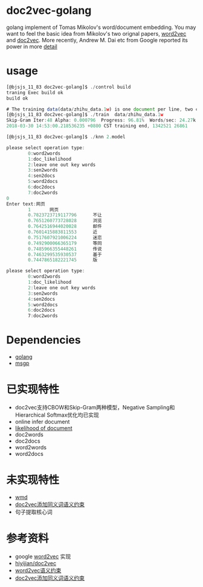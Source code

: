 # doc2vec-golang
golang implement of Tomas Mikolov's word/document embedding. You may want to feel the basic idea from Mikolov's two orignal papers, [word2vec](http://arxiv.org/pdf/1301.3781.pdf) and [doc2vec](http://cs.stanford.edu/~quocle/paragraph_vector.pdf). More recently, Andrew M. Dai etc from Google reported its power in more [detail](http://arxiv.org/pdf/1507.07998.pdf)

# usage
```javascript
[@bjsjs_11_83 doc2vec-golang]$ ./control build
traning Exec build ok
build ok

# The training data(data/zhihu_data.1w) is one document per line, two columns divided by tab, the first column is id, and the second column is the segmented document separated by spaces.
[@bjsjs_11_83 doc2vec-golang]$ ./train  data/zhihu_data.1w          
Skip-Gram Iter:48 Alpha: 0.000796  Progress: 96.81%  Words/sec: 24.27k  
2018-03-30 14:53:00.218536235 +0800 CST training end, 1342521 26861

[@bjsjs_11_83 doc2vec-golang]$ ./knn 2.model 

please select operation type:
        0:word2words
        1:doc_likelihood
        2:leave one out key words
        3:sen2words
        4:sen2docs
        5:word2docs
        6:doc2docs
        7:doc2words
0
Enter text:网页
        1       网页
        0.7823723719117796      不让
        0.7651260773728028      浏览
        0.7642516944020028      邮件
        0.7601415883811553      近
        0.7517607921006224      迷恋
        0.7492900066365179      等同
        0.7485966355448261      传说
        0.7463299535930537      基于
        0.7447865182221745      版

please select operation type:
        0:word2words
        1:doc_likelihood
        2:leave one out key words
        3:sen2words
        4:sen2docs
        5:word2docs
        6:doc2docs
        7:doc2words
```

# Dependencies
* [golang](https://golang.org/)
* [msgp](https://github.com/tinylib/msgp)

# 已实现特性
* doc2vec支持CBOW和Skip-Gram两种模型，Negative Sampling和Hierarchical Softmax优化均已实现
* online infer document
* [likelihood of document](http://arxiv.org/abs/1504.07295)
* doc2words
* doc2docs
* word2words
* word2docs

# 未实现特性
* [wmd](https://github.com/hiyijian/doc2vec/blob/master/jmlr.org/proceedings/papers/v37/kusnerb15.pdf)
* [doc2vec添加同义词语义约束](http://home.ustc.edu.cn/~quanliu/papers/SWE.pdf)
* 句子提取核心词

# 参考资料
* google [word2vec](https://code.google.com/archive/p/word2vec/source/default/source) 实现
* [hiyijian/doc2vec](https://github.com/hiyijian/doc2vec)
* [word2vec语义约束](https://github.com/iunderstand/SWE)
* [doc2vec添加同义词语义约束](http://home.ustc.edu.cn/~quanliu/papers/SWE.pdf)


